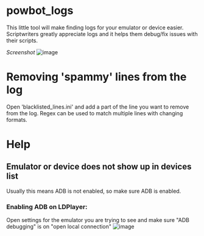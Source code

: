 # powbot_logs
This little tool will make finding logs for your emulator or device easier. Scriptwriters greatly appreciate logs and it helps them debug/fix issues with their scripts.

_Screenshot_
![image](https://github.com/Nickert1337/powbot_logs/assets/98966743/addc104a-b7f5-4a37-a425-3ed362be9bdf)

# Removing 'spammy' lines from the log
Open 'blacklisted_lines.ini' and add a part of the line you want to remove from the log. Regex can be used to match multiple lines with changing formats. 

# Help
## Emulator or device does not show up in devices list
Usually this means ADB is not enabled, so make sure ADB is enabled.

### Enabling ADB on LDPlayer:
Open settings for the emulator you are trying to see and make sure "ADB debugging" is on "open local connection"
![image](https://github.com/Nickert1337/powbot_logs/assets/98966743/e7f736ea-1bc3-40d3-aefc-ab9fd4c411a8)

